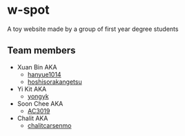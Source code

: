 # w-spot
A toy website made by a group of first year degree students

## Team members
- Xuan Bin AKA
  - [hanyue1014](https://github.com/hanyue1014)
  - [hoshisorakangetsu](https://github.com/hoshisorakangetsu)
- Yi Kit AKA
  - [yongyk](https://github.com/yongyk)
- Soon Chee AKA
  - [AC3019](https://github.com/AC3019)
- Chalit AKA
  - [chalitcarsenmo](https://github.com/chalitcarsenmo)